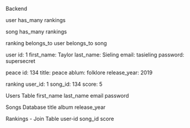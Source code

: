 Backend

user 
    has_many rankings

song
    has_many rankings

ranking
    belongs_to user
    belongs_to song

user
    id: 1
    first_name: Taylor
    last_name: Sieling
    email: tasieling
    password: supersecret

peace 
    id: 134
    title: peace
    ablum: folklore
    release_year: 2019

ranking
    user_id: 1
    song_id: 134
    score: 5


Users Table
    first_name
    last_name
    email
    password

Songs Database
    title
    album
    release_year

Rankings - Join Table
    user-id
    song_id
    score


